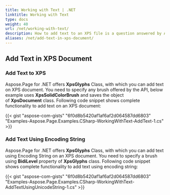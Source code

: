 ```yaml
---
title: Working with Text | .NET
linktitle: Working with Text
type: docs
weight: 40
url: /net/working-with-text/
description: How to add text to an XPS file is a question answered by Aspose.Page API solution.  See how to use the functionality in .NET
aliases: /net/add-text-in-xps-document/
---
```


## **Add Text in XPS Document**

### **Add Text to XPS**
Aspose.Page for .NET offers **XpsGlyphs** Class, with which you can add text on XPS document. You need to specify any brush offered by the API, below example uses **XpsSolidColorBrush** and saves the object of **XpsDocument** class. Following code snippet shows complete functionality to add text on an XPS document:



{{< gist "aspose-com-gists" "6f0d8b5420af1af6af2d064587dd6803" "Examples-Aspose.Page.Examples.CSharp-WorkingWithText-AddText-1.cs" >}}
### **Add Text Using Encoding String**
Aspose.Page for .NET offers **XpsGlyphs** Class, with which you can add text using Encoding String on an XPS document. You need to specify a brush using **BidiLevel** property of **XpsGlyphs** class. Following code snippet shows complete functionality to add text using encoding string:



{{< gist "aspose-com-gists" "6f0d8b5420af1af6af2d064587dd6803" "Examples-Aspose.Page.Examples.CSharp-WorkingWithText-AddTextUsingUnicodeString-1.cs" >}}
